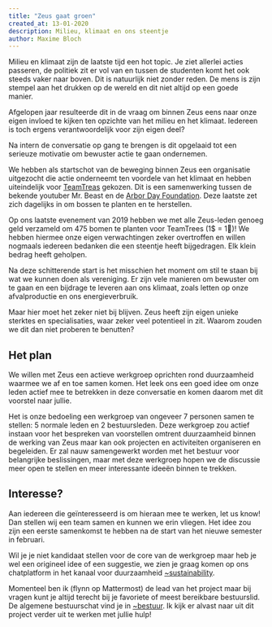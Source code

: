 ```yaml
---
title: "Zeus gaat groen"
created_at: 13-01-2020
description: Milieu, klimaat en ons steentje
author: Maxime Bloch
---
```


Milieu en klimaat zijn de laatste tijd een hot topic. Je ziet allerlei acties passeren, de politiek zit er vol van en tussen de studenten komt het ook steeds vaker naar boven. 
Dit is natuurlijk niet zonder reden. De mens is zijn stempel aan het drukken op de wereld en dit niet altijd op een goede manier.

Afgelopen jaar resulteerde dit in de vraag om binnen Zeus eens naar onze eigen invloed te kijken ten opzichte van het milieu en het klimaat.
Iedereen is toch ergens verantwoordelijk voor zijn eigen deel?

Na intern de conversatie op gang te brengen is dit opgelaaid tot een serieuze motivatie om bewuster actie te gaan ondernemen.

We hebben als startschot van de beweging binnen Zeus een organisatie uitgezocht die actie onderneemt ten voordele van het klimaat en hebben uiteindelijk voor [TeamTreas](teamtrees) gekozen. 
Dit is een samenwerking tussen de bekende youtuber Mr. Beast en de [Arbor Day Foundation](arborday). Deze laatste zet zich dagelijks in om bossen te planten en te herstellen.

Op ons laatste evenement van 2019 hebben we met alle Zeus-leden genoeg geld verzameld om 475 bomen te planten voor TeamTrees (1$ = 1🌲)! 
We hebben hiermee onze eigen verwachtingen zeker overtroffen en willen nogmaals iedereen bedanken die een steentje heeft bijgedragen. Elk klein bedrag heeft geholpen. 


Na deze schitterende start is het misschien het moment om stil te staan bij wat we kunnen doen als vereniging.
Er zijn vele manieren om bewuster om te gaan en een bijdrage te leveren aan ons klimaat, zoals letten op onze afvalproductie en ons energieverbruik.

Maar hier moet het zeker niet bij blijven. Zeus heeft zijn eigen unieke sterktes en specialisaties, waar zeker veel potentieel in zit. 
Waarom zouden we dit dan niet proberen te benutten?

## Het plan

We willen met Zeus een actieve werkgroep oprichten rond duurzaamheid waarmee we af en toe samen komen. 
Het leek ons een goed idee om onze leden actief mee te betrekken in deze conversatie en komen daarom met dit voorstel naar jullie.

Het is onze bedoeling een werkgroep van ongeveer 7 personen samen te stellen: 5 normale leden en 2 bestuursleden. 
Deze werkgroep zou actief instaan voor het bespreken van voorstellen omtrent duurzaamheid binnen de werking van Zeus maar kan ook projecten en activiteiten organiseren en begeleiden. 
Er zal nauw samengewerkt worden met het bestuur voor belangrijke beslissingen, maar met deze werkgroep hopen we de discussie meer open te stellen en meer interessante ideeën binnen te trekken.

## Interesse?

Aan iedereen die geïnteresseerd is om hieraan mee te werken, let us know! Dan stellen wij een team samen en kunnen we erin vliegen. 
Het idee zou zijn een eerste samenkomst te hebben na de start van het nieuwe semester in februari.

Wil je je niet kandidaat stellen voor de core van de werkgroep maar heb je wel een origineel idee of een suggestie, 
  we zien je graag komen op ons chatplatform in het kanaal voor duurzaamheid [~sustainability][sustainmm].

Momenteel ben ik (flynn op Mattermost) de lead van het project maar bij vragen kunt je altijd terecht bij je favoriete of meest bereikbare bestuurslid. 
De algemene bestuurschat vind je in [~bestuur][bestuurmm].
Ik kijk er alvast naar uit dit project verder uit te werken met jullie hulp!

[teamtrees]: https://teamtrees.org/
[arborday]: https://www.arborday.org/
[sustainmm]: https://mattermost.zeus.gent/zeus/channels/sustainability
[bestuurmm]: https://mattermost.zeus.gent/zeus/channels/bestuur
